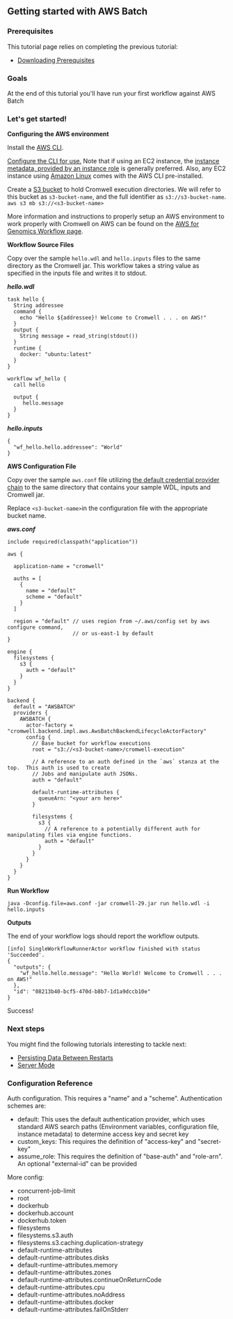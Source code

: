 ## Getting started with AWS Batch

### Prerequisites

This tutorial page relies on completing the previous tutorial:

* [Downloading Prerequisites](FiveMinuteIntro.md)

### Goals

At the end of this tutorial you'll have run your first workflow against AWS Batch

### Let's get started!


**Configuring the AWS environment**

Install the <a href="https://docs.aws.amazon.com/cli/latest/userguide/installing.html" target="_blank">AWS CLI</a>.

<a href="https://docs.aws.amazon.com/cli/latest/userguide/cli-chap-getting-started.html" target="_blank">Configure the CLI for use.</a>
Note that if using an EC2 instance, the <a href="https://docs.aws.amazon.com/cli/latest/userguide/cli-metadata.html" target="_blank">
instance metadata, provided by an instance role</a> is generally preferred.
Also, any EC2 instance using <a href="https://aws.amazon.com/amazon-linux-ami/" target="_blank">Amazon Linux</a>
comes with the AWS CLI pre-installed.

Create a <a href="https://docs.aws.amazon.com/AmazonS3/latest/dev/UsingBucket.html">S3 bucket</a> to hold Cromwell execution directories.
We will refer to this bucket as `s3-bucket-name`, and the full identifier as `s3://s3-bucket-name`.
`aws s3 mb s3://<s3-bucket-name>` 

More information and instructions to properly setup an AWS environment to work
properly with Cromwell on AWS can be found on the
[AWS for Genomics Workflow page](http://aws-genomics-workflows.s3-website-us-east-1.amazonaws.com/).

**Workflow Source Files**

Copy over the sample `hello.wdl` and `hello.inputs` files to the same directory as the Cromwell jar. 
This workflow takes a string value as specified in the inputs file and writes it to stdout. 


***hello.wdl***
```
task hello {
  String addressee
  command {
    echo "Hello ${addressee}! Welcome to Cromwell . . . on AWS!"
  }
  output {
    String message = read_string(stdout())
  }
  runtime {
    docker: "ubuntu:latest"
  }
}

workflow wf_hello {
  call hello

  output {
     hello.message
  }
}
```

***hello.inputs***
```
{
  "wf_hello.hello.addressee": "World"
}
```

**AWS Configuration File**

Copy over the sample `aws.conf` file utilizing
<a href="https://docs.aws.amazon.com/sdk-for-java/v1/developer-guide/credentials.html" target="_blank">the default credential provider chain</a>
to the same directory that contains your sample WDL, inputs and Cromwell jar.

Replace `<s3-bucket-name>`in the configuration file with the appropriate bucket name.

***aws.conf***
```
include required(classpath("application"))

aws {

  application-name = "cromwell"

  auths = [
    {
      name = "default"
      scheme = "default"
    }
  ]

  region = "default" // uses region from ~/.aws/config set by aws configure command,
                     // or us-east-1 by default
}

engine {
  filesystems {
    s3 {
      auth = "default"
    }
  }
}

backend {
  default = "AWSBATCH"
  providers {
    AWSBATCH {
      actor-factory = "cromwell.backend.impl.aws.AwsBatchBackendLifecycleActorFactory"
      config {
        // Base bucket for workflow executions
        root = "s3://<s3-bucket-name>/cromwell-execution"

        // A reference to an auth defined in the `aws` stanza at the top.  This auth is used to create
        // Jobs and manipulate auth JSONs.
        auth = "default"

        default-runtime-attributes {
          queueArn: "<your arn here>"
        }

        filesystems {
          s3 {
            // A reference to a potentially different auth for manipulating files via engine functions.
            auth = "default"
          }
        }
      }
    }
  }
}
```

**Run Workflow**

`java -Dconfig.file=aws.conf -jar cromwell-29.jar run hello.wdl -i hello.inputs`

**Outputs**

The end of your workflow logs should report the workflow outputs.

```
[info] SingleWorkflowRunnerActor workflow finished with status 'Succeeded'.
{
  "outputs": {
    "wf_hello.hello.message": "Hello World! Welcome to Cromwell . . . on AWS!"
  },
  "id": "08213b40-bcf5-470d-b8b7-1d1a9dccb10e"
}
```

Success!

### Next steps

You might find the following tutorials interesting to tackle next:

* [Persisting Data Between Restarts](PersistentServer)
* [Server Mode](ServerMode.md)

### Configuration Reference

Auth configuration. This requires a "name" and a "scheme".  Authentication schemes are:

* default: This uses the default authentication provider, which uses
  standard AWS search paths (Environment variables, configuration file, instance metadata)
  to determine access key and secret key
* custom_keys: This requires the definition of "access-key" and "secret-key"
* assume_role: This requires the definition of "base-auth" and "role-arn". An optional "external-id" can be provided

More config:

* concurrent-job-limit
* root
* dockerhub
* dockerhub.account
* dockerhub.token
* filesystems
* filesystems.s3.auth
* filesystems.s3.caching.duplication-strategy
* default-runtime-attributes
* default-runtime-attributes.disks
* default-runtime-attributes.memory
* default-runtime-attributes.zones
* default-runtime-attributes.continueOnReturnCode
* default-runtime-attributes.cpu
* default-runtime-attributes.noAddress
* default-runtime-attributes.docker
* default-runtime-attributes.failOnStderr

